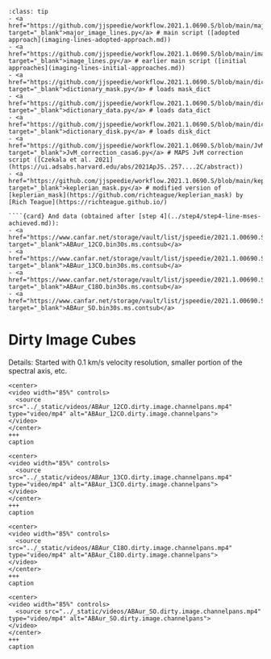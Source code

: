 `````{admonition} Scripts for **Imaging - Lines**:
:class: tip
- <a href="https://github.com/jjspeedie/workflow.2021.1.0690.S/blob/main/major_image_lines.py" target="_blank">major_image_lines.py</a> # main script ([adopted approach](imaging-lines-adopted-approach.md))
- <a href="https://github.com/jjspeedie/workflow.2021.1.0690.S/blob/main/image_lines.py" target="_blank">image_lines.py</a> # earlier main script ([initial approaches](imaging-lines-initial-approaches.md))
- <a href="https://github.com/jjspeedie/workflow.2021.1.0690.S/blob/main/dictionary_mask.py" target="_blank">dictionary_mask.py</a> # loads mask_dict
- <a href="https://github.com/jjspeedie/workflow.2021.1.0690.S/blob/main/dictionary_data.py" target="_blank">dictionary_data.py</a> # loads data_dict
- <a href="https://github.com/jjspeedie/workflow.2021.1.0690.S/blob/main/dictionary_disk.py" target="_blank">dictionary_disk.py</a> # loads disk_dict
- <a href="https://github.com/jjspeedie/workflow.2021.1.0690.S/blob/main/JvM_correction_casa6.py" target="_blank">JvM_correction_casa6.py</a> # MAPS JvM correction script ([Czekala et al. 2021](https://ui.adsabs.harvard.edu/abs/2021ApJS..257....2C/abstract))
- <a href="https://github.com/jjspeedie/workflow.2021.1.0690.S/blob/main/keplerian_mask.py" target="_blank">keplerian_mask.py</a> # modified version of [keplerian_mask](https://github.com/richteague/keplerian_mask) by [Rich Teague](https://richteague.github.io/)

````{card} And data (obtained after [step 4](../step4/step4-line-mses-achieved.md)):
- <a href="https://www.canfar.net/storage/vault/list/jspeedie/2021.1.00690.S/private/measurement_sets" target="_blank">ABAur_12CO.bin30s.ms.contsub</a>
- <a href="https://www.canfar.net/storage/vault/list/jspeedie/2021.1.00690.S/private/measurement_sets" target="_blank">ABAur_13CO.bin30s.ms.contsub</a>
- <a href="https://www.canfar.net/storage/vault/list/jspeedie/2021.1.00690.S/private/measurement_sets" target="_blank">ABAur_C18O.bin30s.ms.contsub</a>
- <a href="https://www.canfar.net/storage/vault/list/jspeedie/2021.1.00690.S/private/measurement_sets" target="_blank">ABAur_SO.bin30s.ms.contsub</a>
`````

# Dirty Image Cubes

Details: Started with 0.1 km/s velocity resolution, smaller portion of the spectral axis, etc.

````{card}
<center>
<video width="85%" controls>
  <source src="../_static/videos/ABAur_12CO.dirty.image.channelpans.mp4" type="video/mp4" alt="ABAur_12CO.dirty.image.channelpans">
</video>
</center>
+++
caption
````

````{card}
<center>
<video width="85%" controls>
  <source src="../_static/videos/ABAur_13CO.dirty.image.channelpans.mp4" type="video/mp4" alt="ABAur_13CO.dirty.image.channelpans">
</video>
</center>
+++
caption
````

````{card}
<center>
<video width="85%" controls>
  <source src="../_static/videos/ABAur_C18O.dirty.image.channelpans.mp4" type="video/mp4" alt="ABAur_C18O.dirty.image.channelpans">
</video>
</center>
+++
caption
````

````{card}
<center>
<video width="85%" controls>
  <source src="../_static/videos/ABAur_SO.dirty.image.channelpans.mp4" type="video/mp4" alt="ABAur_SO.dirty.image.channelpans">
</video>
</center>
+++
caption
````
